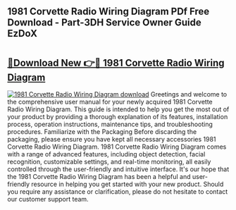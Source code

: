 ## 1981 Corvette Radio Wiring Diagram PDf Free Download - Part-3DH Service Owner Guide EzDoX

# <h2><a href="http://dfjh8pc.blite.top/?on=1981+Corvette+Radio+Wiring+Diagram">🔗Download New 👉🔴 1981 Corvette Radio Wiring Diagram</a></h2>

[![1981 Corvette Radio Wiring Diagram download](https://i.imgur.com/lujVjoI.png)](http://dfjh8pc.blite.top/?on=1981+Corvette+Radio+Wiring+Diagram)
Greetings and welcome to the comprehensive user manual for your newly acquired 1981 Corvette Radio Wiring Diagram. This guide is intended to help you get the most out of your product by providing a thorough explanation of its features, installation process, operation instructions, maintenance tips, and troubleshooting procedures. Familiarize with the Packaging Before discarding the packaging, please ensure you have kept all necessary accessories 1981 Corvette Radio Wiring Diagram. 1981 Corvette Radio Wiring Diagram comes with a range of advanced features, including object detection, facial recognition, customizable settings, and real-time monitoring, all easily controlled through the user-friendly and intuitive interface. It's our hope that the 1981 Corvette Radio Wiring Diagram has been a helpful and user-friendly resource in helping you get started with your new product. Should you require any assistance or clarification, please do not hesitate to contact our customer support team.
